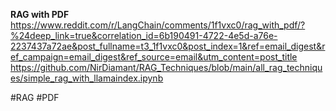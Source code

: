 **RAG with PDF**
https://www.reddit.com/r/LangChain/comments/1f1vxc0/rag_with_pdf/?%24deep_link=true&correlation_id=6b190491-4722-4e5d-a76e-2237437a72ae&post_fullname=t3_1f1vxc0&post_index=1&ref=email_digest&ref_campaign=email_digest&ref_source=email&utm_content=post_title
https://github.com/NirDiamant/RAG_Techniques/blob/main/all_rag_techniques/simple_rag_with_llamaindex.ipynb

#RAG #PDF